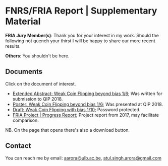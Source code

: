# FNRS/FRIA Report | Supplementary Material

**FRIA Jury Member(s)**: Thank you for your interest in my work. Should the following not quench your thirst I will be happy to share our more recent results.

**Others**: You shouldn't be here.

## Documents

Click on the document of interest. 

* [Extended Abstract: Weak Coin Flipping beyond bias 1/6](./QIP_abstract_WCF_1by10_jEdit2.pdf); Was written for submission to QIP 2018.
* [Poster: Weak Coin Flipping beyond bias 1/6](./QIPposter.pdf); Was presented at QIP 2018.
* [Draft: Weak Coin Flipping with bias 1/10](./WCF_1by10_locked.pdf); Password protected.
* [FRIA Project | Progress Report](./ProgressReportFRIA1.pdf); Project report from 2017, may facilitate comparison.

NB. On the page that opens there's also a download button.

## Contact
You can reach me by email: aarora@ulb.ac.be, atul.singh.arora@gmail.com
